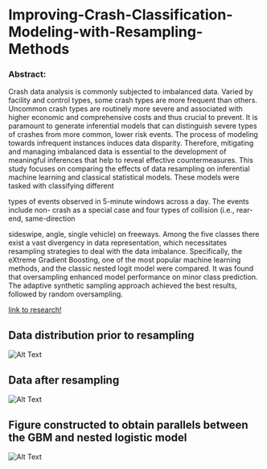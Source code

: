 # Improving-Crash-Classification-Modeling-with-Resampling-Methods

### Abstract:

Crash data analysis is commonly subjected to imbalanced data. Varied by facility and
control types, some crash types are more frequent than others. Uncommon crash
types are routinely more severe and associated with higher economic and
comprehensive costs and thus crucial to prevent. It is paramount to generate inferential
models that can distinguish severe types of crashes from more common, lower risk
events. The process of modeling towards infrequent instances induces data disparity.
Therefore, mitigating and managing imbalanced data is essential to the development of
meaningful inferences that help to reveal effective countermeasures. This study
focuses on comparing the effects of data resampling on inferential machine learning
and classical statistical models. These models were tasked with classifying different

types of events observed in 5-minute windows across a day. The events include non-
crash as a special case and four types of collision (i.e., rear-end, same-direction

sideswipe, angle, single vehicle) on freeways. Among the five classes there exist a
vast divergency in data representation, which necessitates resampling strategies to
deal with the data imbalance. Specifically, the eXtreme Gradient Boosting, one of the
most popular machine learning methods, and the classic nested logit model were
compared. It was found that oversampling enhanced model performance on minor
class prediction. The adaptive synthetic sampling approach achieved the best results,
followed by random oversampling.

[link to research!](https://drive.google.com/file/d/1tExQWZEbqmtM9JhJNhVgwSC_BLKwdPph/view)

## Data distribution prior to resampling
![Alt Text](https://i.ibb.co/d2qyL0M/paperp1.png)
## Data after resampling
![Alt Text](https://i.ibb.co/0K6SxQ7/paperp2.png)
## Figure constructed to obtain parallels between the GBM and nested logistic model
![Alt Text](https://i.ibb.co/hm8v2Q7/paperp3.png)

